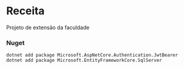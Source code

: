 # Receita
Projeto de extensão da faculdade

### Nuget
```pwsh
dotnet add package Microsoft.AspNetCore.Authentication.JwtBearer
dotnet add package Microsoft.EntityFrameworkCore.SqlServer
```